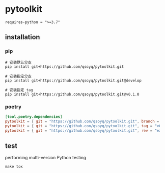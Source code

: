 # pytoolkit

`requires-python = ">=3.7"`

## installation

### pip

```shell
# 安装默认分支
pip install git+https://github.com/qsoyq/pytoolkit.git

# 安装指定分支
pip install git+https://github.com/qsoyq/pytoolkit.git@develop

# 安装指定 tag
pip install git+https://github.com/qsoyq/pytoolkit.git@v0.1.0
```

### poetry

```toml
[tool.poetry.dependencies]
pytoolkit = { git = "https://github.com/qsoyq/pytoolkit.git", branch = "develop" }
pytoolkit = { git = "https://github.com/qsoyq/pytoolkit.git", tag = "v0.1.0" }
pytoolkit = { git = "https://github.com/qsoyq/pytoolkit.git", rev = "eafdb2b" }
```

## test

performing multi-version Python testing

```shell
make tox
```
